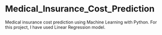 # Medical_Insurance_Cost_Prediction
 Medical insurance cost prediction using Machine Learning with Python. For this project, I have used Linear Regression model.
